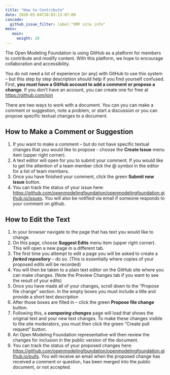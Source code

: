 ```yaml
---
title: "How to Contribute"
date: 2020-05-04T10:03:13-07:00
cascade:
  github_issue_filter: label:"OMF site info"
menu:		
   main:		
     weight: 20 
---
```


The Open Modeling Foundation is using GitHub as a platform for members to contribute and modify content. With this platform, we hope to encourage collaboration and accessibility.

You do not need a lot of experience (or any) with GitHub to use this system – but this step by step description should help if you find yourself confused. First, **you must have a GitHub account to add a comment or propose a change**. If you don’t have an account, you can create one for free at https://github.com/join

There are two ways to work with a document. You can you can make a comment or suggestion, note a problem, or start a discussion or you can propose specific textual changes to a document.


## How to Make a Comment or Suggestion
1. If you want to make a comment – but do not have specific textual changes that you would like to propose - choose the **Create Issue** menu item (upper right corner).
2. A text editor will open for you to submit your comment. If you would like to get the attention of a team member click the @ symbol in the editor for a list of team members.
3. Once you have finished your comment, click the green **Submit new issue** button. 
4. You can track the status of your issue here: https://github.com/openmodelingfoundation/openmodelingfoundation.github.io/issues. You will also be notified via email if someone responds to your comment on github.


## How to Edit the Text
1. In your browser navigate to the page that has text you would like to change.
2. On this page, choose **Suggest Edits** menu item (upper right corner). This will open a new page in a different tab.
3. The first time you attempt to edit a page you will be asked to create a ***forked repository*** – do so. (This is essentially where copies of your proposed edits will be recorded)
4. You will then be taken to a plain text editor on the GitHub site where you can make changes. (Note the Preview Changes tab if you want to see the result of your edits)
5. Once you have made all of your changes, scroll down to the “Propose file change” section. In the empty boxes you must include a title and provide a short text description
6. After those boxes are filled in – click the green **Propose file change** button.
7. Following this, a ***comparing changes*** page will load that shows the original text and your new text changes. To make these changes visible to the site moderators, you must then click the green “Create pull request” button.
8. An Open Modeling Foundation representative will then review the changes for inclusion in the public version of the document. 
9. You can track the status of your proposed changes here: https://github.com/openmodelingfoundation/openmodelingfoundation.github.io/pulls. You will receive an email when the proposed change has received a comment or question, has been merged into the public document, or not accepted.
